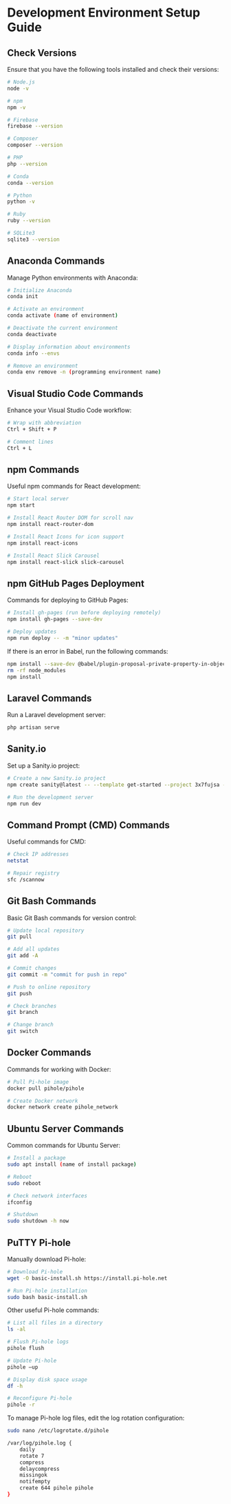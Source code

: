 # Development Environment Setup Guide

## Check Versions

Ensure that you have the following tools installed and check their versions:

```bash
# Node.js
node -v

# npm
npm -v

# Firebase
firebase --version

# Composer
composer --version

# PHP
php --version

# Conda
conda --version

# Python
python -v

# Ruby
ruby --version

# SQLite3
sqlite3 --version
```

## Anaconda Commands

Manage Python environments with Anaconda:

```bash
# Initialize Anaconda
conda init

# Activate an environment
conda activate (name of environment)

# Deactivate the current environment
conda deactivate

# Display information about environments
conda info --envs

# Remove an environment
conda env remove -n (programming environment name)
```

## Visual Studio Code Commands

Enhance your Visual Studio Code workflow:

```bash
# Wrap with abbreviation
Ctrl + Shift + P

# Comment lines
Ctrl + L
```

## npm Commands

Useful npm commands for React development:

```bash
# Start local server
npm start

# Install React Router DOM for scroll nav
npm install react-router-dom

# Install React Icons for icon support
npm install react-icons

# Install React Slick Carousel
npm install react-slick slick-carousel
```

## npm GitHub Pages Deployment

Commands for deploying to GitHub Pages:

```bash
# Install gh-pages (run before deploying remotely)
npm install gh-pages --save-dev

# Deploy updates
npm run deploy -- -m "minor updates"
```

If there is an error in Babel, run the following commands:

```bash
npm install --save-dev @babel/plugin-proposal-private-property-in-object
rm -rf node_modules
npm install
```

## Laravel Commands

Run a Laravel development server:

```bash
php artisan serve
```

## Sanity.io

Set up a Sanity.io project:

```bash
# Create a new Sanity.io project
npm create sanity@latest -- --template get-started --project 3x7fujsa --dataset production --provider google

# Run the development server
npm run dev
```

## Command Prompt (CMD) Commands

Useful commands for CMD:

```bash
# Check IP addresses
netstat

# Repair registry
sfc /scannow
```

## Git Bash Commands

Basic Git Bash commands for version control:

```bash
# Update local repository
git pull

# Add all updates
git add -A

# Commit changes
git commit -m "commit for push in repo"

# Push to online repository
git push

# Check branches
git branch

# Change branch
git switch
```

## Docker Commands

Commands for working with Docker:

```bash
# Pull Pi-hole image
docker pull pihole/pihole

# Create Docker network
docker network create pihole_network
```

## Ubuntu Server Commands

Common commands for Ubuntu Server:

```bash
# Install a package
sudo apt install (name of install package)

# Reboot
sudo reboot

# Check network interfaces
ifconfig

# Shutdown
sudo shutdown -h now
```

## PuTTY Pi-hole

Manually download Pi-hole:

```bash
# Download Pi-hole
wget -O basic-install.sh https://install.pi-hole.net

# Run Pi-hole installation
sudo bash basic-install.sh
```

Other useful Pi-hole commands:

```bash
# List all files in a directory
ls -al

# Flush Pi-hole logs
pihole flush

# Update Pi-hole
pihole –up

# Display disk space usage
df -h

# Reconfigure Pi-hole
pihole -r
```

To manage Pi-hole log files, edit the log rotation configuration:

```bash
sudo nano /etc/logrotate.d/pihole

/var/log/pihole.log {
    daily
    rotate 7
    compress
    delaycompress
    missingok
    notifempty
    create 644 pihole pihole
}
```
